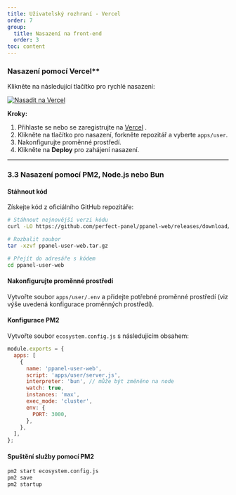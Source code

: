 ```yaml
---
title: Uživatelský rozhraní - Vercel
order: 7
group: 
  title: Nasazení na front-end
  order: 3
toc: content
---
```


### Nasazení pomocí Vercel\*\*

Klikněte na následující tlačítko pro rychlé nasazení:

[![Nasadit na Vercel](https://vercel.com/button)](https://vercel.com/new/clone?demo-description=PPanel%20je%20čistý%2C%20profesionální%2C%20a%20dokonalý%20nástroj%20pro%20otevřený%20proxy%20panel%2C%20navržený%20tak%2C%20aby%20byl%20vaší%20ideální%20volbou%20pro%20učení%20a%20praktické%20použití\&demo-image=https%3A%2F%2Furlscan.io%2Fliveshot%2F%3Fwidth%3D1920%26height%3D1080%26url%3Dhttps%3A%2F%2Fuser.ppanel.dev\&demo-title=PPanel%20uživatelské%20rozhraní\&demo-url=https%3A%2F%2Fuser.ppanel.dev%2F\&from=.\&project-name=ppanel-user-web\&repository-name=ppanel-web\&repository-url=https%3A%2F%2Fgithub.com%2Fperfect-panel%2Fppanel-web\&root-directory=apps%2Fuser\&skippable-integrations=1)

**Kroky:**

1. Přihlaste se nebo se zaregistrujte na [Vercel](https://vercel.com/) .
2. Klikněte na tlačítko pro nasazení, forkněte repozitář a vyberte `apps/user`.
3. Nakonfigurujte proměnné prostředí.
4. Klikněte na **Deploy** pro zahájení nasazení.

---

### **3.3 Nasazení pomocí PM2, Node.js nebo Bun**

#### Stáhnout kód

Získejte kód z oficiálního GitHub repozitáře:

```bash
# Stáhnout nejnovější verzi kódu
curl -LO https://github.com/perfect-panel/ppanel-web/releases/download/v1.0.0/ppanel-user-web.tar.gz

# Rozbalit soubor
tar -xzvf ppanel-user-web.tar.gz

# Přejít do adresáře s kódem
cd ppanel-user-web
```

#### Nakonfigurujte proměnné prostředí

Vytvořte soubor `apps/user/.env` a přidejte potřebné proměnné prostředí (viz výše uvedená konfigurace proměnných prostředí).

#### Konfigurace PM2

Vytvořte soubor `ecosystem.config.js` s následujícím obsahem:

```javascript
module.exports = {
  apps: [
    {
      name: 'ppanel-user-web',
      script: 'apps/user/server.js',
      interpreter: 'bun', // může být změněno na node
      watch: true,
      instances: 'max',
      exec_mode: 'cluster',
      env: {
        PORT: 3000,
      },
    },
  ],
};
```

#### Spuštění služby pomocí PM2

```bash
pm2 start ecosystem.config.js
pm2 save
pm2 startup
```

